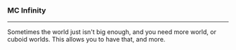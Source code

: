 ### MC Infinity
-------------

Sometimes the world just isn't big enough, and you need more world, or cuboid worlds. This allows you to have that, and more.

